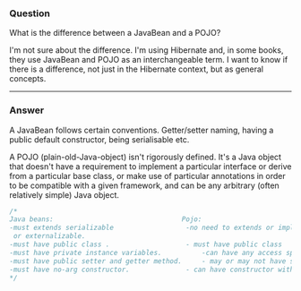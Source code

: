 ### Question
What is the difference between a JavaBean and a POJO?

I'm not sure about the difference. I'm using Hibernate and, in some books, they use JavaBean and POJO as an interchangeable term. I want to know if there is a difference, not just in the Hibernate context, but as general concepts.

------------------
### Answer

A JavaBean follows certain conventions. Getter/setter naming, having a public default constructor, being serialisable etc.

A POJO (plain-old-Java-object) isn't rigorously defined. It's a Java object that doesn't have a requirement to implement a particular interface or derive from a particular base class, or make use of particular annotations in order to be compatible with a given framework, and can be any arbitrary (often relatively simple) Java object.

```java
/*
Java beans:                                Pojo:
-must extends serializable                  -no need to extends or implement.
 or externalizable.                     
-must have public class .                   - must have public class
-must have private instance variables.          -can have any access specifier variables.
-must have public setter and getter method.     - may or may not have setter or getter method.
-must have no-arg constructor.              - can have constructor with agruments.
*/
```
